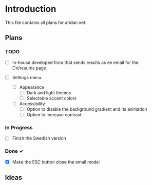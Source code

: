 # Introduction 

This file contains all plans for aridan.net.

## Plans

### TODO

- [ ] In-house developed form that sends results as en email for the CV/resume page

- [ ] Settings menu
  - [ ] Appearance   
    - [ ] Dark and light themes 
    - [ ] Selectable accent colors
  - [ ] Accessibility
    - [ ] Option to disable the background gradient and its animation
    - [ ] Option to increase contrast

### In Progress

- [ ] Finish the Swedish version

### Done ✓

- [x] Make the ESC button close the email modal  

## Ideas